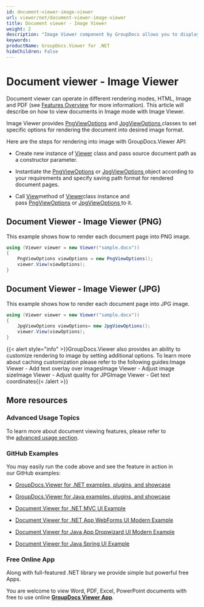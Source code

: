 ```yaml
---
id: document-viewer-image-viewer
url: viewer/net/document-viewer-image-viewer
title: Document viewer - Image Viewer
weight: 2
description: "Image Viewer component by GroupDocs allows you to display 100+ file formats as PNG or JPG images in your .NET applications."
keywords: 
productName: GroupDocs.Viewer for .NET
hideChildren: False
---
```

  

# Document viewer - Image Viewer

Document viewer can operate in different rendering modes, HTML, Image and PDF (see [Features Overview](https://wiki.lisbon.dynabic.com/display/viewer/Features+Overview) for more information). This article will describe on how to view documents in Image mode with Image Viewer.

Image Viewer provides [PngViewOptions](https://apireference.groupdocs.com/net/viewer/groupdocs.viewer.options/pngviewoptions) and [JpgViewOptions ](https://apireference.groupdocs.com/net/viewer/groupdocs.viewer.options/jpgviewoptions)classes to set specific options for rendering the document into desired image format.

Here are the steps for rendering into image with GroupDocs.Viewer API:

*   Create new instance of [Viewer](https://apireference.groupdocs.com/net/viewer/groupdocs.viewer/viewer) class and pass source document path as a constructor parameter.
    
*   Instantiate the [PngViewOptions](https://apireference.groupdocs.com/net/viewer/groupdocs.viewer.options/pngviewoptions) or [JpgViewOptions ](https://apireference.groupdocs.com/net/viewer/groupdocs.viewer.options/jpgviewoptions)object according to your requirements and specify saving path format for rendered document pages.
    
*   Call [View](https://apireference.groupdocs.com/net/viewer/groupdocs.viewer/viewer/methods/view)method of [Viewer](https://apireference.groupdocs.com/net/viewer/groupdocs.viewer/viewer)class instance and pass [PngViewOptions](https://apireference.groupdocs.com/net/viewer/groupdocs.viewer.options/pngviewoptions) or [JpgViewOptions ](https://apireference.groupdocs.com/net/viewer/groupdocs.viewer.options/jpgviewoptions)to it.
    

## Document Viewer - Image Viewer (PNG)

This example shows how to render each document page into PNG image.

```csharp
using (Viewer viewer = new Viewer("sample.docx"))
{
    PngViewOptions viewOptions = new PngViewOptions();
    viewer.View(viewOptions);
}
```

## Document Viewer - Image Viewer (JPG)

This example shows how to render each document page into JPG image.

```csharp
using (Viewer viewer = new Viewer("sample.docx"))
{
    JpgViewOptions viewOptions= new JpgViewOptions();                  
    viewer.View(viewOptions);
}
```

{{< alert style="info" >}}GroupDocs.Viewer also provides an ability to customize rendering to image by setting additional options. To learn more about caching customization please refer to the following guides:Image Viewer - Add text overlay over imagesImage Viewer - Adjust image sizeImage Viewer - Adjust quality for JPGImage Viewer - Get text coordinates{{< /alert >}}

## More resources

### Advanced Usage Topics

To learn more about document viewing features, please refer to the [advanced usage section](Advanced%2Bfeatures.html).

### GitHub Examples

You may easily run the code above and see the feature in action in our GitHub examples:

*   [GroupDocs.Viewer for .NET examples, plugins, and showcase](https://github.com/groupdocs-viewer/GroupDocs.Viewer-for-.NET)
    
*   [GroupDocs.Viewer for Java examples, plugins, and showcase](https://github.com/groupdocs-viewer/GroupDocs.Viewer-for-Java)
    
*   [Document Viewer for .NET MVC UI Example](https://github.com/groupdocs-viewer/GroupDocs.Viewer-for-.NET-MVC) 
    
*   [Document Viewer for .NET App WebForms UI Modern Example](https://github.com/groupdocs-viewer/GroupDocs.Viewer-for-.NET-WebForms)
    
*   [Document Viewer for Java App Dropwizard UI Modern Example](https://github.com/groupdocs-viewer/GroupDocs.Viewer-for-Java-Dropwizard)
    
*   [Document Viewer for Java Spring UI Example](https://github.com/groupdocs-viewer/GroupDocs.Viewer-for-Java-Spring)
    

### Free Online App

Along with full-featured .NET library we provide simple but powerful free Apps.

You are welcome to view Word, PDF, Excel, PowerPoint documents with free to use online **[GroupDocs Viewer App](https://products.groupdocs.app/viewer)**.

